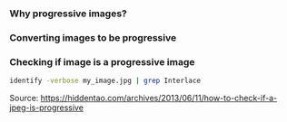 
### Why progressive images?



### Converting images to be progressive


### Checking if image is a progressive image

```bash 
identify -verbose my_image.jpg | grep Interlace
```


Source: https://hiddentao.com/archives/2013/06/11/how-to-check-if-a-jpeg-is-progressive
